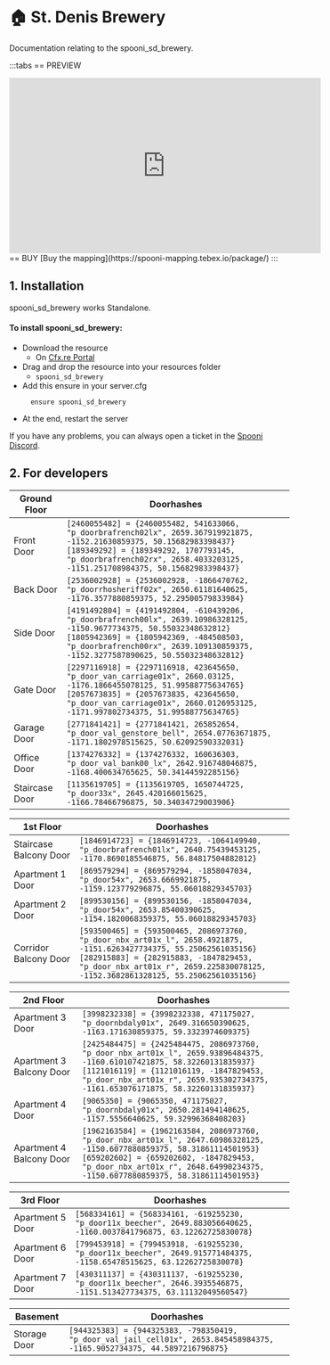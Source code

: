 # 🏠 St. Denis Brewery
Documentation relating to the spooni_sd_brewery.

:::tabs
== PREVIEW
<iframe width="560" height="315" src="https://www.youtube.com/embed/" frameborder="0" allow="accelerometer; autoplay; clipboard-write; encrypted-media; gyroscope; picture-in-picture; web-share" referrerpolicy="strict-origin-when-cross-origin" allowfullscreen></iframe>
== BUY
[Buy the mapping](https://spooni-mapping.tebex.io/package/)
:::

## 1. Installation
spooni_sd_brewery works Standalone.  

#### To install spooni_sd_brewery:
- Download the resource
  - On [Cfx.re Portal](https://portal.cfx.re/)
- Drag and drop the resource into your resources folder
  - `spooni_sd_brewery`
- Add this ensure in your server.cfg
  ```
    ensure spooni_sd_brewery
  ```
- At the end, restart the server

If you have any problems, you can always open a ticket in the [Spooni Discord](https://discord.gg/spooni).

## 2. For developers
| Ground Floor              | Doorhashes
|---------------------------|----------------------------------------------------------------------------------|
| Front Door                | `[2460055482] = {2460055482, 541633066, "p_doorbrafrench02lx", 2659.367919921875, -1152.21630859375, 50.15682983398437}` <br> `[189349292] = {189349292, 1707793145, "p_doorbrafrench02rx", 2658.4033203125, -1151.251708984375, 50.15682983398437}`
| Back Door                 | `[2536002928] = {2536002928, -1866470762, "p_doorrhosheriff02x", 2650.61181640625, -1176.3577880859375, 52.29500579833984}`
| Side Door                 | `[4191492804] = {4191492804, -610439206, "p_doorbrafrench00lx", 2639.10986328125, -1150.9677734375, 50.55032348632812}` <br> `[1805942369] = {1805942369, -484508503, "p_doorbrafrench00rx", 2639.109130859375, -1152.3277587890625, 50.55032348632812}`
| Gate Door                 | `[2297116918] = {2297116918, 423645650, "p_door_van_carriage01x", 2660.03125, -1176.1866455078125, 51.99588775634765}` <br> `[2057673835] = {2057673835, 423645650, "p_door_van_carriage01x", 2660.0126953125, -1171.997802734375, 51.99588775634765}`
| Garage Door               | `[2771841421] = {2771841421, 265852654, "p_door_val_genstore_bell", 2654.07763671875, -1171.1802978515625, 50.62092590332031}`
| Office Door               | `[1374276332] = {1374276332, 160636303, "p_door_val_bank00_lx", 2642.916748046875, -1168.400634765625, 50.34144592285156}`
| Staircase Door            | `[1135619705] = {1135619705, 1650744725, "p_door33x", 2645.420166015625, -1166.78466796875, 50.34034729003906}`

| 1st Floor                 | Doorhashes
|---------------------------|----------------------------------------------------------------------------------|
| Staircase Balcony Door    | `[1846914723] = {1846914723, -1064149940, "p_doorbrafrench01lx", 2640.75439453125, -1170.8690185546875, 56.84817504882812}`
| Apartment 1 Door          | `[869579294] = {869579294, -1858047034, "p_door54x", 2653.6669921875, -1159.123779296875, 55.06018829345703}`
| Apartment 2 Door          | `[899530156] = {899530156, -1858047034, "p_door54x", 2653.85400390625, -1154.1820068359375, 55.06018829345703}`
| Corridor Balcony Door     | `[593500465] = {593500465, 2086973760, "p_door_nbx_art01x_l", 2658.4921875, -1151.6263427734375, 55.25062561035156}` <br> `[282915883] = {282915883, -1847829453, "p_door_nbx_art01x_r", 2659.225830078125, -1152.3682861328125, 55.25062561035156}`

| 2nd Floor                 | Doorhashes
|---------------------------|----------------------------------------------------------------------------------|
| Apartment 3 Door          | `[3998232338] = {3998232338, 471175027, "p_doornbdaly01x", 2649.316650390625, -1163.171630859375, 59.3323974609375}`
| Apartment 3 Balcony Door  | `[2425484475] = {2425484475, 2086973760, "p_door_nbx_art01x_l", 2659.93896484375, -1160.610107421875, 58.32260131835937}` <br> `[1121016119] = {1121016119, -1847829453, "p_door_nbx_art01x_r", 2659.935302734375, -1161.653076171875, 58.32260131835937}`
| Apartment 4 Door          | `[9065350] = {9065350, 471175027, "p_doornbdaly01x", 2650.281494140625, -1157.5556640625, 59.32996368408203}`
| Apartment 4 Balcony Door  | `[1962163584] = {1962163584, 2086973760, "p_door_nbx_art01x_l", 2647.60986328125, -1150.6077880859375, 58.31861114501953}` <br> `[659202602] = {659202602, -1847829453, "p_door_nbx_art01x_r", 2648.64990234375, -1150.6077880859375, 58.31861114501953}`

| 3rd Floor                 | Doorhashes
|---------------------------|----------------------------------------------------------------------------------|
| Apartment 5 Door          | `[568334161] = {568334161, -619255230, "p_door11x_beecher", 2649.883056640625, -1160.0037841796875, 63.12262725830078}`
| Apartment 6 Door          | `[799453918] = {799453918, -619255230, "p_door11x_beecher", 2649.915771484375, -1158.65478515625, 63.12262725830078}`
| Apartment 7 Door          | `[430311137] = {430311137, -619255230, "p_door11x_beecher", 2646.3935546875, -1151.513427734375, 63.11132049560547}`

| Basement                  | Doorhashes
|---------------------------|----------------------------------------------------------------------------------|
| Storage Door              | `[944325383] = {944325383, -798350419, "p_door_val_jail_cell01x", 2653.845458984375, -1165.9052734375, 44.5897216796875}`